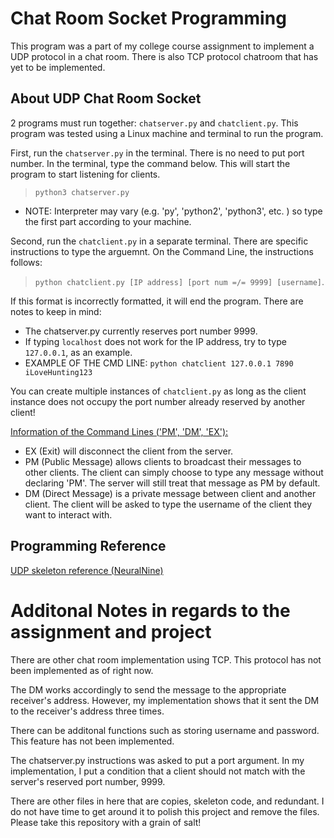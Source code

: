 # Chat Room Socket Programming
This program was a part of my college course assignment to implement a UDP protocol in a chat room. There is also TCP protocol chatroom that has yet to be implemented.

## About UDP Chat Room Socket
2 programs must run together: `chatserver.py` and `chatclient.py`.
This program was tested using a Linux machine and terminal to run the program.

First, run the `chatserver.py` in the terminal. There is no need to put port number.
In the terminal, type the command below. This will start the program to start listening for clients.
>`python3 chatserver.py`
* NOTE: Interpreter may vary (e.g. 'py', 'python2', 'python3', etc. ) so type the first part according to your machine.

Second, run the `chatclient.py` in a separate terminal. There are specific instructions to type the arguemnt.
On the Command Line, the instructions follows:
>`python chatclient.py [IP address] [port num =/= 9999] [username]`. 

If this format is incorrectly formatted, it will end the program.
There are notes to keep in mind:
* The chatserver.py currently reserves port number 9999. 
* If typing `localhost` does not work for the IP address, try to type `127.0.0.1`, as an example.
* EXAMPLE OF THE CMD LINE: `python chatclient 127.0.0.1 7890 iLoveHunting123`

You can create multiple instances of `chatclient.py` as long as the client instance does not occupy the port number already reserved by another client!

<u>Information of the Command Lines ('PM', 'DM', 'EX'):</u>
* EX (Exit) will disconnect the client from the server.
* PM (Public Message) allows clients to broadcast their messages to other clients. 
  The client can simply choose to type any message without declaring 'PM'. 
  The server will still treat that message as PM by default.
* DM (Direct Message) is a private message between client and another client.
  The client will be asked to type the username of the client they want to interact with.


## Programming Reference 
[UDP skeleton reference (NeuralNine)](https://youtu.be/3qlhbez-RPI?si=g67BgdWa8CAqGzvF)

# Additonal Notes in regards to the assignment and project
There are other chat room implementation using TCP. This protocol has not been implemented as of right now.

The DM works accordingly to send the message to the appropriate receiver's address. However, my implementation shows that it sent the DM to the receiver's address three times.

There can be additonal functions such as storing username and password. This feature has not been implemented.

The chatserver.py instructions was asked to put a port argument. In my implementation, I put a condition that a client should not match with the server's reserved port number, 9999.

There are other files in here that are copies, skeleton code, and redundant. I do not have time to get around it to polish this project and remove the files. Please take this repository with a grain of salt!
